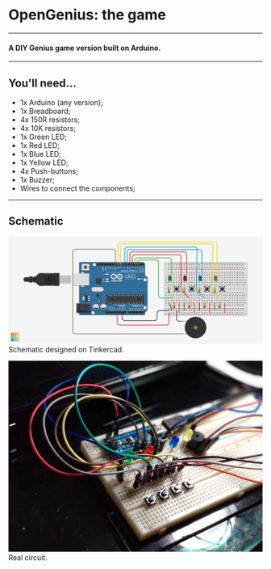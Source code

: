 # OpenGenius: the game
---
#### A DIY Genius game version built on Arduino.
---
## You'll need...
+ 1x Arduino (any version);
+ 1x Breadboard;
+ 4x 150R resistors;
+ 4x 10K resistors;
+ 1x Green LED;
+ 1x Red LED;
+ 1x Blue LED; 
+ 1x Yellow LED;  
+ 4x Push-buttons;
+ 1x Buzzer;
+ Wires to connect the components;
---
## Schematic
![Schematic](img2.png)
Schematic designed on Tinkercad.

![Real circuit](img1.jpg)
Real circuit.